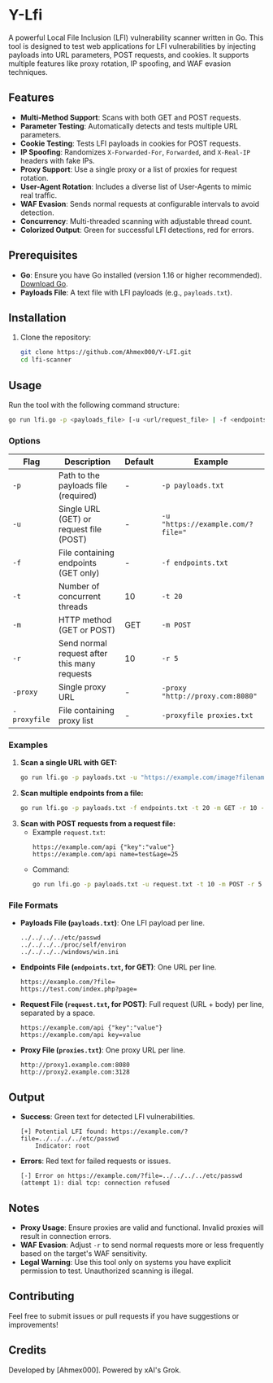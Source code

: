 # Y-Lfi

A powerful Local File Inclusion (LFI) vulnerability scanner written in Go. This tool is designed to test web applications for LFI vulnerabilities by injecting payloads into URL parameters, POST requests, and cookies. It supports multiple features like proxy rotation, IP spoofing, and WAF evasion techniques.

## Features
- **Multi-Method Support**: Scans with both GET and POST requests.
- **Parameter Testing**: Automatically detects and tests multiple URL parameters.
- **Cookie Testing**: Tests LFI payloads in cookies for POST requests.
- **IP Spoofing**: Randomizes `X-Forwarded-For`, `Forwarded`, and `X-Real-IP` headers with fake IPs.
- **Proxy Support**: Use a single proxy or a list of proxies for request rotation.
- **User-Agent Rotation**: Includes a diverse list of User-Agents to mimic real traffic.
- **WAF Evasion**: Sends normal requests at configurable intervals to avoid detection.
- **Concurrency**: Multi-threaded scanning with adjustable thread count.
- **Colorized Output**: Green for successful LFI detections, red for errors.

## Prerequisites
- **Go**: Ensure you have Go installed (version 1.16 or higher recommended). [Download Go](https://golang.org/dl/).
- **Payloads File**: A text file with LFI payloads (e.g., `payloads.txt`).

## Installation
1. Clone the repository:
   ```bash
   git clone https://github.com/Ahmex000/Y-LFI.git
   cd lfi-scanner
   ```

## Usage
Run the tool with the following command structure:
```bash
go run lfi.go -p <payloads_file> [-u <url/request_file> | -f <endpoints_file>] [-t threads] [-m GET|POST] [-r interval] [-proxy proxy | -proxyfile proxies_file]
```

### Options
| Flag           | Description                                      | Default       | Example                              |
|----------------|--------------------------------------------------|---------------|--------------------------------------|
| `-p`           | Path to the payloads file (required)            | -             | `-p payloads.txt`                   |
| `-u`           | Single URL (GET) or request file (POST)         | -             | `-u "https://example.com/?file="`   |
| `-f`           | File containing endpoints (GET only)            | -             | `-f endpoints.txt`                  |
| `-t`           | Number of concurrent threads                    | 10            | `-t 20`                             |
| `-m`           | HTTP method (GET or POST)                       | GET           | `-m POST`                           |
| `-r`           | Send normal request after this many requests    | 10            | `-r 5`                              |
| `-proxy`       | Single proxy URL                                | -             | `-proxy "http://proxy.com:8080"`    |
| `-proxyfile`   | File containing proxy list                      | -             | `-proxyfile proxies.txt`            |

### Examples
1. **Scan a single URL with GET:**
   ```bash
   go run lfi.go -p payloads.txt -u "https://example.com/image?filename=¶m2=" -t 10 -m GET -r 5
   ```
2. **Scan multiple endpoints from a file:**
   ```bash
   go run lfi.go -p payloads.txt -f endpoints.txt -t 20 -m GET -r 10 -proxy "http://proxy.example.com:8080"
   ```
3. **Scan with POST requests from a request file:**
   - Example `request.txt`:
     ```
     https://example.com/api {"key":"value"}
     https://example.com/api name=test&age=25
     ```
   - Command:
     ```bash
     go run lfi.go -p payloads.txt -u request.txt -t 10 -m POST -r 5 -proxyfile proxies.txt
     ```

### File Formats
- **Payloads File (`payloads.txt`)**: One LFI payload per line.
  ```
  ../../../../etc/passwd
  ../../../../proc/self/environ
  ../../../../windows/win.ini
  ```
- **Endpoints File (`endpoints.txt`, for GET)**: One URL per line.
  ```
  https://example.com/?file=
  https://test.com/index.php?page=
  ```
- **Request File (`request.txt`, for POST)**: Full request (URL + body) per line, separated by a space.
  ```
  https://example.com/api {"key":"value"}
  https://example.com/api key=value
  ```
- **Proxy File (`proxies.txt`)**: One proxy URL per line.
  ```
  http://proxy1.example.com:8080
  http://proxy2.example.com:3128
  ```

## Output
- **Success**: Green text for detected LFI vulnerabilities.
  ```
  [+] Potential LFI found: https://example.com/?file=../../../../etc/passwd
      Indicator: root
  ```
- **Errors**: Red text for failed requests or issues.
  ```
  [-] Error on https://example.com/?file=../../../../etc/passwd (attempt 1): dial tcp: connection refused
  ```

## Notes
- **Proxy Usage**: Ensure proxies are valid and functional. Invalid proxies will result in connection errors.
- **WAF Evasion**: Adjust `-r` to send normal requests more or less frequently based on the target's WAF sensitivity.
- **Legal Warning**: Use this tool only on systems you have explicit permission to test. Unauthorized scanning is illegal.

## Contributing
Feel free to submit issues or pull requests if you have suggestions or improvements!


## Credits
Developed by [Ahmex000]. Powered by xAI's Grok.

